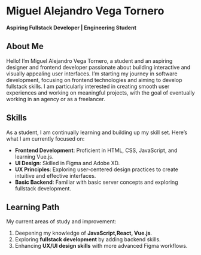 # Miguel Alejandro Vega Tornero

**Aspiring Fullstack Developer | Engineering Student**

## About Me

Hello! I’m Miguel Alejandro Vega Tornero, a student and an aspiring designer and frontend developer passionate about building interactive and visually appealing user interfaces. I’m starting my journey in software development, focusing on frontend technologies and aiming to develop fullstack skills. I am particularly interested in creating smooth user experiences and working on meaningful projects, with the goal of eventually working in an agency or as a freelancer.

## Skills

As a student, I am continually learning and building up my skill set. Here’s what I am currently focused on:

- **Frontend Development**: Proficient in HTML, CSS, JavaScript, and learning Vue.js.
- **UI Design**: Skilled in Figma and Adobe XD.
- **UX Principles**: Exploring user-centered design practices to create intuitive and effective interfaces.
- **Basic Backend**: Familiar with basic server concepts and exploring fullstack development.
## Learning Path

My current areas of study and improvement:

1. Deepening my knowledge of **JavaScript,React, Vue.js**.
2. Exploring **fullstack development** by adding backend skills.
3. Enhancing **UX/UI design skills** with more advanced Figma workflows.
